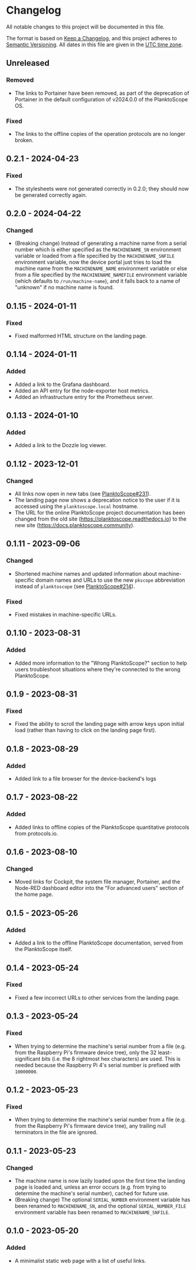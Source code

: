 # Changelog

All notable changes to this project will be documented in this file.

The format is based on [Keep a Changelog](https://keepachangelog.com/en/1.0.0/),
and this project adheres to [Semantic Versioning](https://semver.org/spec/v2.0.0.html).
All dates in this file are given in the [UTC time zone](https://en.wikipedia.org/wiki/Coordinated_Universal_Time).

## Unreleased

### Removed

- The links to Portainer have been removed, as part of the deprecation of Portainer in the default configuration of v2024.0.0 of the PlanktoScope OS.

### Fixed

- The links to the offline copies of the operation protocols are no longer broken.

## 0.2.1 - 2024-04-23

### Fixed

- The stylesheets were not generated correctly in 0.2.0; they should now be generated correctly again.

## 0.2.0 - 2024-04-22

### Changed

- (Breaking change) Instead of generating a machine name from a serial number which is either specified as the `MACHINENAME_SN` environment variable or loaded from a file specified by the `MACHINENAME_SNFILE` environment variable, now the device portal just tries to load the machine name from the `MACHINENAME_NAME` environment variable or else from a file specified by the `MACHINENAME_NAMEFILE` environment variable (which defaults to `/run/machine-name`), and it falls back to a name of "unknown" if no machine name is found.

## 0.1.15 - 2024-01-11

### Fixed

- Fixed malformed HTML structure on the landing page.

## 0.1.14 - 2024-01-11

### Added

- Added a link to the Grafana dashboard.
- Added an API entry for the node-exporter host metrics.
- Added an infrastructure entry for the Prometheus server.

## 0.1.13 - 2024-01-10

### Added

- Added a link to the Dozzle log viewer.

## 0.1.12 - 2023-12-01

### Changed

- All links now open in new tabs (see [PlanktoScope#231](https://github.com/PlanktoScope/PlanktoScope/pull/231)).
- The landing page now shows a deprecation notice to the user if it is accessed using the `planktoscope.local` hostname.
- The URL for the online PlanktoScope project documentation has been changed from the old site (<https://planktoscope.readthedocs.io>) to the new site (<https://docs.planktoscope.community>).

## 0.1.11 - 2023-09-06

### Changed

- Shortened machine names and updated information about machine-specific domain names and URLs to use the new `pkscope` abbreviation instead of `planktoscope` (see [PlanktoScope#214](https://github.com/PlanktoScope/PlanktoScope/pull/214)).

### Fixed

- Fixed mistakes in machine-specific URLs.

## 0.1.10 - 2023-08-31

### Added

- Added more information to the "Wrong PlanktoScope?" section to help users troubleshoot situations where they're connected to the wrong PlanktoScope.

## 0.1.9 - 2023-08-31

### Fixed

- Fixed the ability to scroll the landing page with arrow keys upon initial load (rather than having to click on the landing page first).

## 0.1.8 - 2023-08-29

### Added

- Added link to a file browser for the device-backend's logs

## 0.1.7 - 2023-08-22

### Added

- Added links to offline copies of the PlanktoScope quantitative protocols from protocols.io.

## 0.1.6 - 2023-08-10

### Changed

- Moved links for Cockpit, the system file manager, Portainer, and the Node-RED dashboard editor into the "For advanced users" section of the home page.

## 0.1.5 - 2023-05-26

### Added

- Added a link to the offline PlanktoScope documentation, served from the PlanktoScope itself.

## 0.1.4 - 2023-05-24

### Fixed

- Fixed a few incorrect URLs to other services from the landing page.

## 0.1.3 - 2023-05-24

### Fixed

- When trying to determine the machine's serial number from a file (e.g. from the Raspberry Pi's firmware device tree), only the 32 least-significant bits (i.e. the 8 rightmost hex characters) are used. This is needed because the Raspberry Pi 4's serial number is prefixed with `10000000`.

## 0.1.2 - 2023-05-23

### Fixed

- When trying to determine the machine's serial number from a file (e.g. from the Raspberry Pi's firmware device tree), any trailing null terminators in the file are ignored.

## 0.1.1 - 2023-05-23

### Changed

- The machine name is now lazily loaded upon the first time the landing page is loaded and, unless an error occurs (e.g. from trying to determine the machine's serial number), cached for future use.
- (Breaking change) The optional `SERIAL_NUMBER` environment variable has been renamed to `MACHINENAME_SN`, and the optional `SERIAL_NUMBER_FILE` environment variable has been renamed to `MACHINENAME_SNFILE`.

## 0.1.0 - 2023-05-20

### Added

- A minimalist static web page with a list of useful links.
